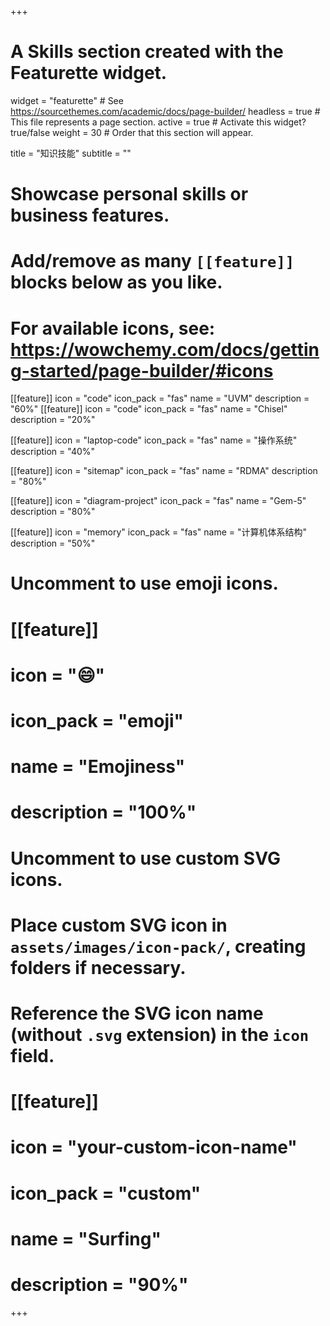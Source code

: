 +++
# A Skills section created with the Featurette widget.
widget = "featurette"  # See https://sourcethemes.com/academic/docs/page-builder/
headless = true  # This file represents a page section.
active = true  # Activate this widget? true/false
weight = 30  # Order that this section will appear.

title = "知识技能"
subtitle = ""

# Showcase personal skills or business features.
# 
# Add/remove as many `[[feature]]` blocks below as you like.
# 
# For available icons, see: https://wowchemy.com/docs/getting-started/page-builder/#icons

[[feature]]
  icon = "code"
  icon_pack = "fas"
  name = "UVM"
  description = "60%"
[[feature]]
  icon = "code"
  icon_pack = "fas"
  name = "Chisel"
  description = "20%"

[[feature]]
  icon = "laptop-code"
  icon_pack = "fas"
  name = "操作系统"
  description = "40%"

[[feature]]
  icon = "sitemap"
  icon_pack = "fas"
  name = "RDMA"
  description = "80%"

[[feature]]
  icon = "diagram-project"
  icon_pack = "fas"
  name = "Gem-5"
  description = "80%"

[[feature]]
  icon = "memory"
  icon_pack = "fas"
  name = "计算机体系结构"
  description = "50%"

# Uncomment to use emoji icons.
# [[feature]]
#  icon = ":smile:"
#  icon_pack = "emoji"
#  name = "Emojiness"
#  description = "100%"  

# Uncomment to use custom SVG icons.
# Place custom SVG icon in `assets/images/icon-pack/`, creating folders if necessary.
# Reference the SVG icon name (without `.svg` extension) in the `icon` field.
# [[feature]]
#  icon = "your-custom-icon-name"
#  icon_pack = "custom"
#  name = "Surfing"
#  description = "90%"

+++
